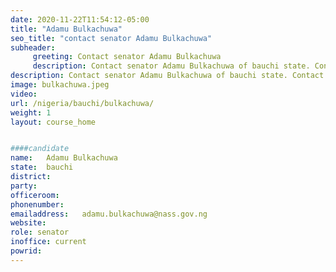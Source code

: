 ```yaml
---
date: 2020-11-22T11:54:12-05:00
title: "Adamu Bulkachuwa"
seo_title: "contact senator Adamu Bulkachuwa"
subheader:
     greeting: Contact senator Adamu Bulkachuwa 
     description: Contact senator Adamu Bulkachuwa of bauchi state. Contact information for Adamu Bulkachuwa includes email address, phone number, and mailing address.
description: Contact senator Adamu Bulkachuwa of bauchi state. Contact information for Adamu Bulkachuwa includes email address, phone number, and mailing address.
image: bulkachuwa.jpeg
video: 
url: /nigeria/bauchi/bulkachuwa/
weight: 1
layout: course_home


####candidate
name:	Adamu Bulkachuwa
state:	bauchi
district: 
party:	
officeroom:	
phonenumber:
emailaddress:	adamu.bulkachuwa@nass.gov.ng
website:	
role: senator
inoffice: current
powrid: 
---
```



